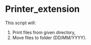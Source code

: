 # Printer_extension
  This script will:
1. Print files from given directory,
2. Move files to folder (DD/MM/YYYY).
